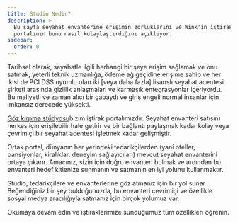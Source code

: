```yaml
---
title: Studio Nedir?
description: >-
  Bu sayfa seyahat envanterine erişimin zorluklarını ve Wink'in iştirak
  portalının bunu nasıl kolaylaştırdığını açıklıyor.
sidebar:
  order: 0
---
```

Tarihsel olarak, seyahatle ilgili herhangi bir şeye erişim sağlamak ve onu satmak, yeterli teknik uzmanlığa, ödeme ağ geçidine erişime sahip ve her ikisi de PCI DSS uyumlu olan iki \[veya daha fazla] lisanslı seyahat acentesi şirketi arasında gizlilik anlaşmaları ve karmaşık entegrasyonlar içeriyordu. Bu maliyetli ve zaman alıcı bir çabaydı ve giriş engeli normal insanlar için imkansız derecede yüksekti.

[Göz kırpma stüdyosu](https://studio.wink.travel)bizim iştirak portalımızdır. Seyahat envanteri satışını herkes için erişilebilir hale getirir ve bir bağlantı paylaşmak kadar kolay veya çevrimiçi bir seyahat acentesi işletmek kadar gelişmiştir.

Ortak portal, dünyanın her yerindeki tedarikçilerden (yani oteller, pansiyonlar, kiralıklar, deneyim sağlayıcıları) mevcut seyahat envanterini ortaya çıkarır. Amacınız, sizin için doğru envanteri bulmak ve ardından bu envanteri hedef kitlenize sunmanın ve satmanın en iyi yolunu kullanmaktır.

Studio, tedarikçilere ve envanterlerine göz atmanız için bir yol sunar. Beğendiğiniz bir şey bulduğunuzda, bu envanteri çevrimiçi ve özellikle sosyal medya aracılığıyla satmanız için birçok yolumuz var.

Okumaya devam edin ve iştiraklerimize sunduğumuz tüm özellikleri öğrenin.

